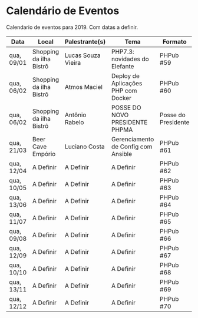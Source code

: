 Calendário de Eventos
=====================

Calendario de eventos para 2019. Com datas a definir.

| Data       | Local                   | Palestrante(s)     | Tema                                | Formato            |
|------------|-------------------------|--------------------|-------------------------------------|--------------------|
| qua, 09/01 | Shopping da ilha Bistrô | Lucas Souza Vieira | PHP7.3: novidades do Elefante       | PHPub #59          |
| qua, 06/02 | Shopping da ilha Bistrô | Atmos Maciel       | Deploy de Aplicações PHP com Docker | PHPub #60          |
| qua, 06/02 | Shopping da ilha Bistrô | Antônio Rabelo     | POSSE DO NOVO PRESIDENTE PHPMA      | Posse do Presidente|
| qua, 21/03 | Beer Cave Empório       | Luciano Costa      | Gerenciamento de Config com Ansible | PHPub #61          |
| qua, 12/04 | A Definir               | A Definir          | A Definir                           | PHPub #62          |
| qua, 10/05 | A Definir               | A Definir          | A Definir                           | PHPub #63          |
| qua, 13/06 | A Definir               | A Definir          | A Definir                           | PHPub #64          |
| qua, 11/07 | A Definir               | A Definir          | A Definir                           | PHPub #65          |
| qua, 09/08 | A Definir               | A Definir          | A Definir                           | PHPub #66          |
| qua, 12/09 | A Definir               | A Definir          | A Definir                           | PHPub #67          |
| qua, 10/10 | A Definir               | A Definir          | A Definir                           | PHPub #68          |
| qua, 13/11 | A Definir               | A Definir          | A Definir                           | PHPub #69          |
| qua, 12/12 | A Definir               | A Definir          | A Definir                           | PHPub #70          |
